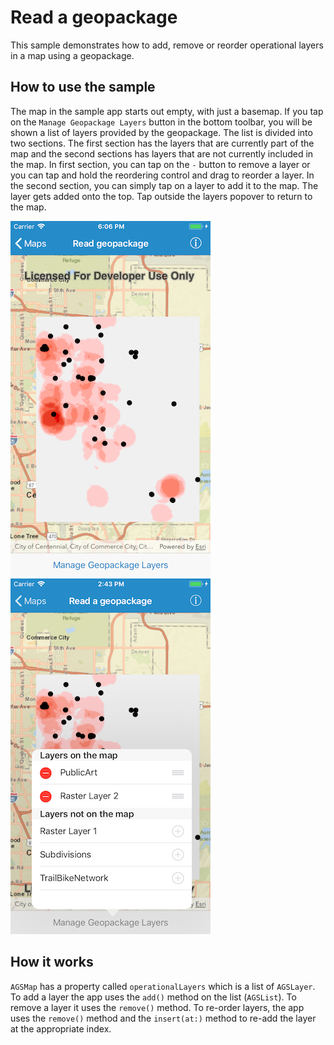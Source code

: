 # Read a geopackage

This sample demonstrates how to add, remove or reorder operational layers in a map using a geopackage.

## How to use the sample

The map in the sample app starts out empty, with just a basemap. If you tap on the `Manage Geopackage Layers` button in the bottom toolbar, you will be shown a list of layers provided by the geopackage. The list is divided into two sections. The first section has the layers that are currently part of the map and the second sections has layers that are not currently included in the map. In first section, you can tap on the `-` button to remove a layer or you can tap and hold the reordering control and drag to reorder a layer. In the second section, you can simply tap on a layer to add it to the map. The layer gets added onto the top. Tap outside the layers popover to return to the map.

![](image1.png)
![](image2.png)

## How it works

`AGSMap` has a property called `operationalLayers` which is a list of `AGSLayer`. To add a layer the app uses the `add()` method on the list (`AGSList`). To remove a layer it uses the `remove()` method. To re-order layers, the app uses the `remove()` method and the `insert(at:)` method to re-add the layer at the appropriate index.

